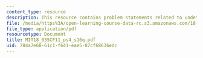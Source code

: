 ```yaml
---
content_type: resource
description: This resource contains problem statements related to undetermined coefficients.
file: /media/https%3A/open-learning-course-data-rc.s3.amazonaws.com/18-03sc-differential-equations-fall-2011/784a7e6861c1f641eae587cf68636edc_MIT18_03SCF11_ps4_s16q.pdf
file_type: application/pdf
resourcetype: Document
title: MIT18_03SCF11_ps4_s16q.pdf
uid: 784a7e68-61c1-f641-eae5-87cf68636edc
---
```

